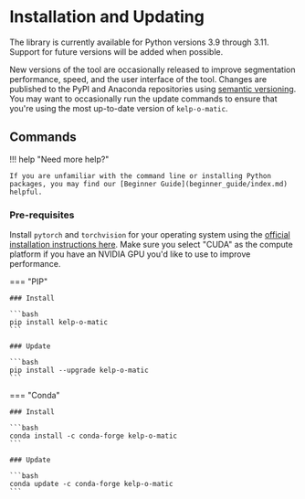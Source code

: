 # Installation and Updating

The library is currently available for Python versions 3.9 through 3.11. Support for future versions
will be added when possible.

New versions of the tool are occasionally released to improve segmentation performance, speed, and
the user interface of the tool. Changes are published to the PyPI and Anaconda repositories using
[semantic versioning](https://semver.org/). You may want to occasionally run the update commands to ensure
that you're using the most up-to-date version of `kelp-o-matic`.

## Commands

!!! help "Need more help?"

    If you are unfamiliar with the command line or installing Python packages, you may find our [Beginner Guide](beginner_guide/index.md) helpful.

### Pre-requisites

Install `pytorch` and `torchvision` for your operating system using the
[official installation instructions here](https://pytorch.org/).
Make sure you select "CUDA" as the compute platform if you have an NVIDIA GPU you'd like to use to improve performance.

=== "PIP"

    ### Install

    ```bash
    pip install kelp-o-matic
    ```

    ### Update

    ```bash
    pip install --upgrade kelp-o-matic
    ```

=== "Conda"

    ### Install

    ```bash
    conda install -c conda-forge kelp-o-matic
    ```

    ### Update

    ```bash
    conda update -c conda-forge kelp-o-matic
    ```
